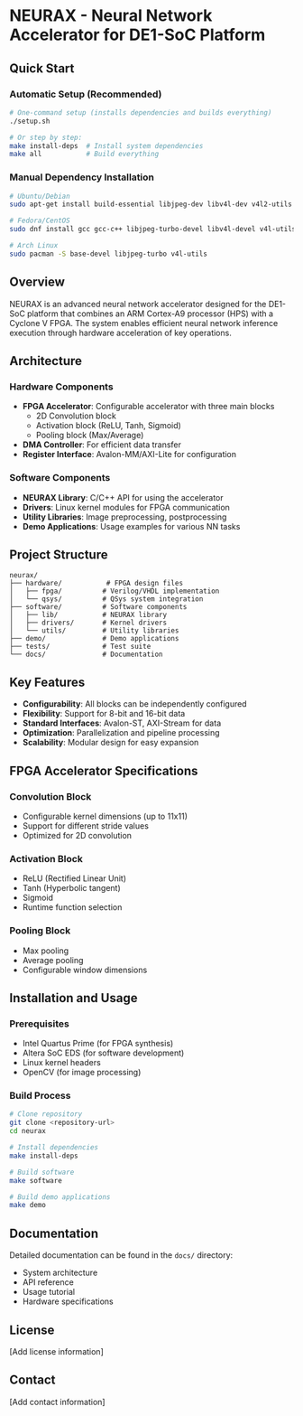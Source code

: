 # NEURAX - Neural Network Accelerator for DE1-SoC Platform

## Quick Start

### Automatic Setup (Recommended)
```bash
# One-command setup (installs dependencies and builds everything)
./setup.sh

# Or step by step:
make install-deps  # Install system dependencies
make all           # Build everything
```

### Manual Dependency Installation
```bash
# Ubuntu/Debian
sudo apt-get install build-essential libjpeg-dev libv4l-dev v4l2-utils

# Fedora/CentOS
sudo dnf install gcc gcc-c++ libjpeg-turbo-devel libv4l-devel v4l-utils

# Arch Linux
sudo pacman -S base-devel libjpeg-turbo v4l-utils
```

## Overview

NEURAX is an advanced neural network accelerator designed for the DE1-SoC platform that combines an ARM Cortex-A9 processor (HPS) with a Cyclone V FPGA. The system enables efficient neural network inference execution through hardware acceleration of key operations.

## Architecture

### Hardware Components
- **FPGA Accelerator**: Configurable accelerator with three main blocks
  - 2D Convolution block
  - Activation block (ReLU, Tanh, Sigmoid)
  - Pooling block (Max/Average)
- **DMA Controller**: For efficient data transfer
- **Register Interface**: Avalon-MM/AXI-Lite for configuration

### Software Components
- **NEURAX Library**: C/C++ API for using the accelerator
- **Drivers**: Linux kernel modules for FPGA communication
- **Utility Libraries**: Image preprocessing, postprocessing
- **Demo Applications**: Usage examples for various NN tasks

## Project Structure

```
neurax/
├── hardware/           # FPGA design files
│   ├── fpga/          # Verilog/VHDL implementation
│   └── qsys/          # QSys system integration
├── software/          # Software components
│   ├── lib/           # NEURAX library
│   ├── drivers/       # Kernel drivers
│   └── utils/         # Utility libraries
├── demo/              # Demo applications
├── tests/             # Test suite
└── docs/              # Documentation

```

## Key Features

- **Configurability**: All blocks can be independently configured
- **Flexibility**: Support for 8-bit and 16-bit data
- **Standard Interfaces**: Avalon-ST, AXI-Stream for data
- **Optimization**: Parallelization and pipeline processing
- **Scalability**: Modular design for easy expansion

## FPGA Accelerator Specifications

### Convolution Block
- Configurable kernel dimensions (up to 11x11)
- Support for different stride values
- Optimized for 2D convolution

### Activation Block
- ReLU (Rectified Linear Unit)
- Tanh (Hyperbolic tangent)
- Sigmoid
- Runtime function selection

### Pooling Block
- Max pooling
- Average pooling
- Configurable window dimensions

## Installation and Usage

### Prerequisites
- Intel Quartus Prime (for FPGA synthesis)
- Altera SoC EDS (for software development)
- Linux kernel headers
- OpenCV (for image processing)

### Build Process
```bash
# Clone repository
git clone <repository-url>
cd neurax

# Install dependencies
make install-deps

# Build software
make software

# Build demo applications
make demo
```

## Documentation

Detailed documentation can be found in the `docs/` directory:
- System architecture
- API reference
- Usage tutorial
- Hardware specifications

## License

[Add license information]

## Contact

[Add contact information]
